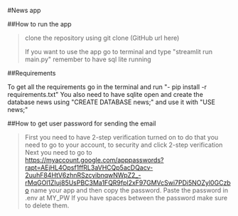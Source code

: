 #News app

##How to run the app

>clone the repository using git clone (GitHub url here)
>
>If you want to use the app go to terminal and type "streamlit run main.py"
> remember to have sql lite running 

##Requirements

To get all the requirements go in the terminal and run
"- pip install -r requirements.txt"
You also need to have sqlite open and create the database news using
"CREATE DATABASE news;" and use it with "USE news;"

##How to get user password for sending the email
>First you need to have 2-step verification turned on
to do that you need to go to your account, to security and click 2-step verification
> Next you need to go to https://myaccount.google.com/apppasswords?rapt=AEjHL4Opsf1ffRL3aVHCQp5acDQacv-2uuhF84HtV6zhnRSzcyibnqwNWpZ2_-rMqGOl1ZIuj85UsPBC3Ma1FQR9fpl2xF97GMVcSwi7PDi5NOZyl0GCzbo
name your app and then copy the password.
> Paste the password in .env at MY_PW
> If you have spaces between the password make sure to delete them.
